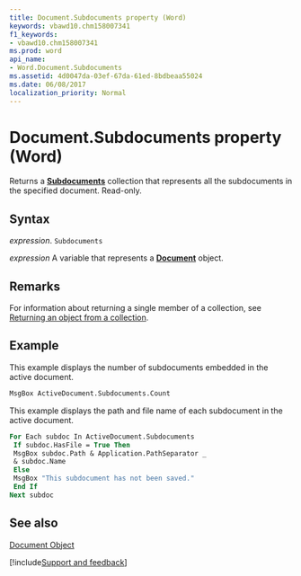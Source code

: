 ```yaml
---
title: Document.Subdocuments property (Word)
keywords: vbawd10.chm158007341
f1_keywords:
- vbawd10.chm158007341
ms.prod: word
api_name:
- Word.Document.Subdocuments
ms.assetid: 4d0047da-03ef-67da-61ed-8bdbeaa55024
ms.date: 06/08/2017
localization_priority: Normal
---
```



# Document.Subdocuments property (Word)

Returns a  **[Subdocuments](Word.subdocuments.md)** collection that represents all the subdocuments in the specified document. Read-only.


## Syntax

_expression_. `Subdocuments`

_expression_ A variable that represents a **[Document](Word.Document.md)** object.


## Remarks

For information about returning a single member of a collection, see [Returning an object from a collection](../word/Concepts/Miscellaneous/returning-an-object-from-a-collection-word.md).


## Example

This example displays the number of subdocuments embedded in the active document.


```vb
MsgBox ActiveDocument.Subdocuments.Count
```

This example displays the path and file name of each subdocument in the active document.




```vb
For Each subdoc In ActiveDocument.Subdocuments 
 If subdoc.HasFile = True Then 
 MsgBox subdoc.Path & Application.PathSeparator _ 
 & subdoc.Name 
 Else 
 MsgBox "This subdocument has not been saved." 
 End If 
Next subdoc
```


## See also


[Document Object](Word.Document.md)

[!include[Support and feedback](~/includes/feedback-boilerplate.md)]